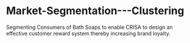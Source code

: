 # Market-Segmentation---Clustering
Segmenting Consumers of Bath Soaps to enable CRISA to design an effective customer reward system thereby increasing brand loyalty.
